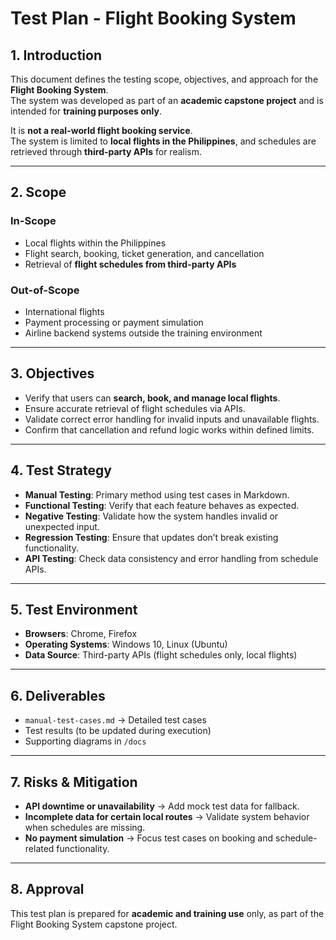 # Test Plan - Flight Booking System

## 1. Introduction
This document defines the testing scope, objectives, and approach for the **Flight Booking System**.  
The system was developed as part of an **academic capstone project** and is intended for **training purposes only**.  

It is **not a real-world flight booking service**.  
The system is limited to **local flights in the Philippines**, and schedules are retrieved through **third-party APIs** for realism.

---

## 2. Scope

### In-Scope
- Local flights within the Philippines
- Flight search, booking, ticket generation, and cancellation
- Retrieval of **flight schedules from third-party APIs**

### Out-of-Scope
- International flights
- Payment processing or payment simulation
- Airline backend systems outside the training environment

---

## 3. Objectives
- Verify that users can **search, book, and manage local flights**.
- Ensure accurate retrieval of flight schedules via APIs.
- Validate correct error handling for invalid inputs and unavailable flights.
- Confirm that cancellation and refund logic works within defined limits.

---

## 4. Test Strategy
- **Manual Testing**: Primary method using test cases in Markdown.
- **Functional Testing**: Verify that each feature behaves as expected.
- **Negative Testing**: Validate how the system handles invalid or unexpected input.
- **Regression Testing**: Ensure that updates don’t break existing functionality.
- **API Testing**: Check data consistency and error handling from schedule APIs.

---

## 5. Test Environment
- **Browsers**: Chrome, Firefox  
- **Operating Systems**: Windows 10, Linux (Ubuntu)  
- **Data Source**: Third-party APIs (flight schedules only, local flights)  

---

## 6. Deliverables
- `manual-test-cases.md` → Detailed test cases  
- Test results (to be updated during execution)  
- Supporting diagrams in `/docs`  

---

## 7. Risks & Mitigation
- **API downtime or unavailability** → Add mock test data for fallback.  
- **Incomplete data for certain local routes** → Validate system behavior when schedules are missing.  
- **No payment simulation** → Focus test cases on booking and schedule-related functionality.  

---

## 8. Approval
This test plan is prepared for **academic and training use** only, as part of the Flight Booking System capstone project.

